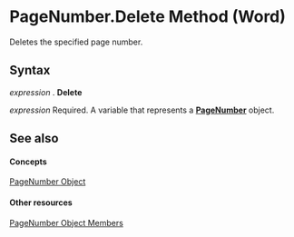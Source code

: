 
# PageNumber.Delete Method (Word)

Deletes the specified page number.


## Syntax

 _expression_ . **Delete**

 _expression_ Required. A variable that represents a **[PageNumber](5b58f562-de19-ac9d-0b2c-7696603c1606.md)** object.


## See also


#### Concepts


[PageNumber Object](5b58f562-de19-ac9d-0b2c-7696603c1606.md)
#### Other resources


[PageNumber Object Members](29e00b76-7fd4-d15f-b2a2-67f5da6bc730.md)
